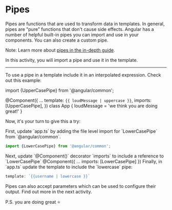 # Pipes

Pipes are functions that are used to transform data in templates. In general, pipes are "pure" functions that don't cause side effects. Angular has a number of helpful built-in pipes you can import and use in your components. You can also create a custom pipe.

Note: Learn more about [pipes in the in-depth guide](/guide/templates/pipes).

In this activity, you will import a pipe and use it in the template.

<hr>

To use a pipe in a template include it in an interpolated expression. Check out this example:

<docs-code language="angular-ts" highlight="[1,5,6]">
import {UpperCasePipe} from '@angular/common';

@Component({
...
template: `{{ loudMessage | uppercase }}`,
imports: [UpperCasePipe],
})
class App {
loudMessage = 'we think you are doing great!'
}
</docs-code>

Now, it's your turn to give this a try:

<docs-workflow>

<docs-step title="Import the `LowerCase` pipe">
First, update `app.ts` by adding the file level import for `LowerCasePipe` from `@angular/common`.

```ts
import {LowerCasePipe} from '@angular/common';
```

</docs-step>

<docs-step title="Add the pipe to the template imports">
Next, update `@Component()` decorator `imports` to include a reference to `LowerCasePipe`

<docs-code language="ts" highlight="[3]">
@Component({
    ...
    imports: [LowerCasePipe]
})
</docs-code>

</docs-step>

<docs-step title="Add the pipe to the template">
Finally, in `app.ts` update the template to include the `lowercase` pipe:

```ts
template: `{{username | lowercase }}`
```

</docs-step>

</docs-workflow>

Pipes can also accept parameters which can be used to configure their output. Find out more in the next activity.

P.S. you are doing great ⭐️
